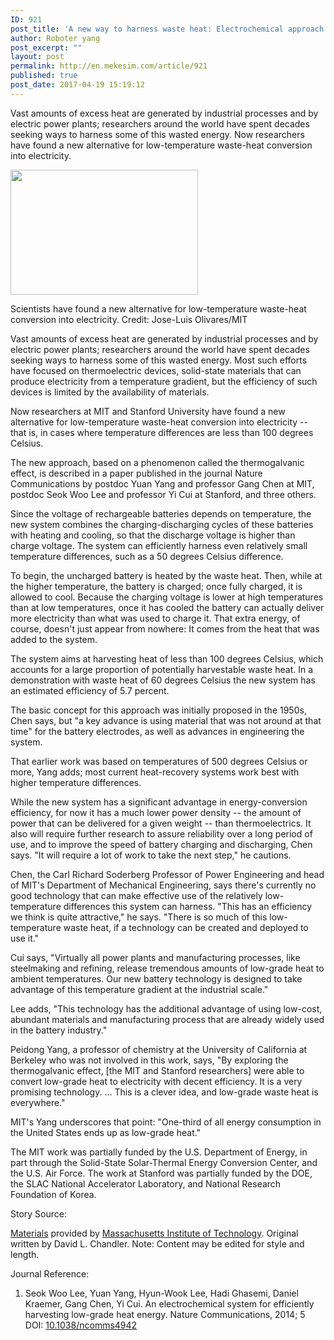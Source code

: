 ```yaml
---
ID: 921
post_title: 'A new way to harness waste heat: Electrochemical approach has potential to efficiently turn low-grade heat to electricity'
author: Roboter yang
post_excerpt: ""
layout: post
permalink: http://en.mekesim.com/article/921
published: true
post_date: 2017-04-19 15:19:12
---
```

Vast amounts of excess heat are generated by industrial processes and by electric power plants; researchers around the world have spent decades seeking ways to harness some of this wasted energy. Now researchers have found a new alternative for low-temperature waste-heat conversion into electricity.

<a href="http://en.mekesim.com/wp-content/uploads/2017/04/140521133611_1_540x360.jpg"><img class="alignnone size-medium wp-image-939" src="http://en.mekesim.com/wp-content/uploads/2017/04/140521133611_1_540x360-300x200.jpg" alt="" width="300" height="200" /></a>

Scientists have found a new alternative for low-temperature waste-heat conversion into electricity.
Credit: Jose-Luis Olivares/MIT

Vast amounts of excess heat are generated by industrial processes and by electric power plants; researchers around the world have spent decades seeking ways to harness some of this wasted energy. Most such efforts have focused on thermoelectric devices, solid-state materials that can produce electricity from a temperature gradient, but the efficiency of such devices is limited by the availability of materials.

Now researchers at MIT and Stanford University have found a new alternative for low-temperature waste-heat conversion into electricity -- that is, in cases where temperature differences are less than 100 degrees Celsius.

The new approach, based on a phenomenon called the thermogalvanic effect, is described in a paper published in the journal Nature Communications by postdoc Yuan Yang and professor Gang Chen at MIT, postdoc Seok Woo Lee and professor Yi Cui at Stanford, and three others.

Since the voltage of rechargeable batteries depends on temperature, the new system combines the charging-discharging cycles of these batteries with heating and cooling, so that the discharge voltage is higher than charge voltage. The system can efficiently harness even relatively small temperature differences, such as a 50 degrees Celsius difference.

To begin, the uncharged battery is heated by the waste heat. Then, while at the higher temperature, the battery is charged; once fully charged, it is allowed to cool. Because the charging voltage is lower at high temperatures than at low temperatures, once it has cooled the battery can actually deliver more electricity than what was used to charge it. That extra energy, of course, doesn't just appear from nowhere: It comes from the heat that was added to the system.

The system aims at harvesting heat of less than 100 degrees Celsius, which accounts for a large proportion of potentially harvestable waste heat. In a demonstration with waste heat of 60 degrees Celsius the new system has an estimated efficiency of 5.7 percent.

The basic concept for this approach was initially proposed in the 1950s, Chen says, but "a key advance is using material that was not around at that time" for the battery electrodes, as well as advances in engineering the system.

That earlier work was based on temperatures of 500 degrees Celsius or more, Yang adds; most current heat-recovery systems work best with higher temperature differences.

While the new system has a significant advantage in energy-conversion efficiency, for now it has a much lower power density -- the amount of power that can be delivered for a given weight -- than thermoelectrics. It also will require further research to assure reliability over a long period of use, and to improve the speed of battery charging and discharging, Chen says. "It will require a lot of work to take the next step," he cautions.

Chen, the Carl Richard Soderberg Professor of Power Engineering and head of MIT's Department of Mechanical Engineering, says there's currently no good technology that can make effective use of the relatively low-temperature differences this system can harness. "This has an efficiency we think is quite attractive," he says. "There is so much of this low-temperature waste heat, if a technology can be created and deployed to use it."

Cui says, "Virtually all power plants and manufacturing processes, like steelmaking and refining, release tremendous amounts of low-grade heat to ambient temperatures. Our new battery technology is designed to take advantage of this temperature gradient at the industrial scale."

Lee adds, "This technology has the additional advantage of using low-cost, abundant materials and manufacturing process that are already widely used in the battery industry."

Peidong Yang, a professor of chemistry at the University of California at Berkeley who was not involved in this work, says, "By exploring the thermogalvanic effect, [the MIT and Stanford researchers] were able to convert low-grade heat to electricity with decent efficiency. It is a very promising technology. … This is a clever idea, and low-grade waste heat is everywhere."

MIT's Yang underscores that point: "One-third of all energy consumption in the United States ends up as low-grade heat."

The MIT work was partially funded by the U.S. Department of Energy, in part through the Solid-State Solar-Thermal Energy Conversion Center, and the U.S. Air Force. The work at Stanford was partially funded by the DOE, the SLAC National Accelerator Laboratory, and National Research Foundation of Korea.

Story Source:

<a href="http://newsoffice.mit.edu/2014/new-way-harness-waste-heat-0521" target="_blank" rel="nofollow">Materials</a> provided by <a href="http://web.mit.edu/" target="_blank" rel="nofollow">Massachusetts Institute of Technology</a>. Original written by David L. Chandler. Note: Content may be edited for style and length.

Journal Reference:
<ol>
 	<li>Seok Woo Lee, Yuan Yang, Hyun-Wook Lee, Hadi Ghasemi, Daniel Kraemer, Gang Chen, Yi Cui. An electrochemical system for efficiently harvesting low-grade heat energy. Nature Communications, 2014; 5 DOI: <a href="http://dx.doi.org/10.1038/ncomms4942" target="_blank" rel="nofollow">10.1038/ncomms4942</a></li>
</ol>